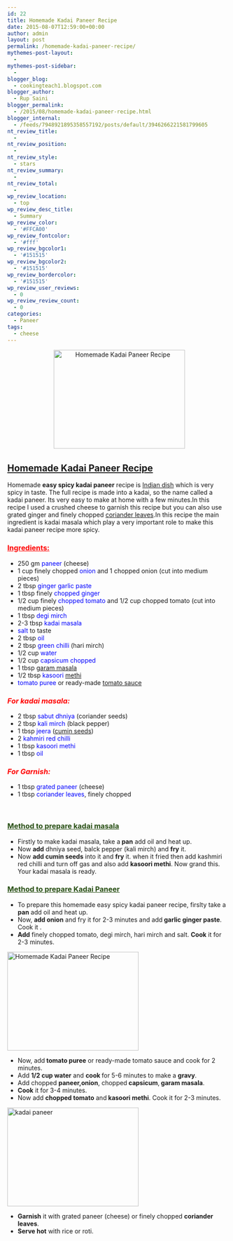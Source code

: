 ```yaml
---
id: 22
title: Homemade Kadai Paneer Recipe
date: 2015-08-07T12:59:00+00:00
author: admin
layout: post
permalink: /homemade-kadai-paneer-recipe/
mythemes-post-layout:
  - 
mythemes-post-sidebar:
  - 
blogger_blog:
  - cookingteach1.blogspot.com
blogger_author:
  - Rup Saini
blogger_permalink:
  - /2015/08/homemade-kadai-paneer-recipe.html
blogger_internal:
  - /feeds/7948921895358557192/posts/default/3946266221581799605
nt_review_title:
  - 
nt_review_position:
  - 
nt_review_style:
  - stars
nt_review_summary:
  - 
nt_review_total:
  - 
wp_review_location:
  - top
wp_review_desc_title:
  - Summary
wp_review_color:
  - '#FFCA00'
wp_review_fontcolor:
  - '#fff'
wp_review_bgcolor1:
  - '#151515'
wp_review_bgcolor2:
  - '#151515'
wp_review_bordercolor:
  - '#151515'
wp_review_user_reviews:
  - 0
wp_review_review_count:
  - 0
categories:
  - Paneer
tags:
  - cheese
---
```

<div dir="ltr" style="text-align: left;">
  <div style="clear: both; text-align: center;">
      <img class="alignnone size-medium wp-image-281" src="http://cookingteach.com/wp-content/uploads/2015/08/2015-08-01-21.06.51-300x225.jpg" alt="Homemade Kadai Paneer Recipe" width="300" height="225" srcset="http://cookingteach.com/wp-content/uploads/2015/08/2015-08-01-21.06.51-300x225.jpg 300w, http://cookingteach.com/wp-content/uploads/2015/08/2015-08-01-21.06.51-768x576.jpg 768w, http://cookingteach.com/wp-content/uploads/2015/08/2015-08-01-21.06.51-1024x768.jpg 1024w, http://cookingteach.com/wp-content/uploads/2015/08/2015-08-01-21.06.51-320x240.jpg 320w" sizes="(max-width: 300px) 100vw, 300px" />
  </div>
  
  <h2>
    <span style="text-decoration: underline;">Homemade <a class="zem_slink" title="Karahi" href="http://en.wikipedia.org/wiki/Karahi" target="_blank" rel="wikipedia">Kadai</a> <a class="zem_slink" title="Paneer" href="http://en.wikipedia.org/wiki/Paneer" target="_blank" rel="wikipedia">Paneer</a> Recipe</span>
  </h2>
  
  <p>
    Homemade <b>easy spicy kadai paneer</b> recipe is <a class="zem_slink" title="Indian cuisine" href="http://en.wikipedia.org/wiki/Indian_cuisine" target="_blank" rel="wikipedia">Indian dish</a> which is very spicy in taste. The full recipe is made into a kadai, so the name called a kadai paneer. Its very easy to make at home with a few minutes.In this recipe I used a crushed cheese to garnish this recipe but you can also use grated ginger and finely chopped <a class="zem_slink" title="Coriander" href="http://en.wikipedia.org/wiki/Coriander" target="_blank" rel="wikipedia">coriander leaves</a>.In this recipe the main ingredient is kadai masala which play a very important role to make this kadai paneer recipe more spicy.
  </p>
  
  <h3 style="text-align: left;">
    <span style="color: red;"><u>Ingredients: </u></span>
  </h3>
  
  <ul>
    <li>
      250 gm <span style="color: blue;">paneer</span> (cheese)
    </li>
    <li>
      1 cup finely chopped<span style="color: blue;"> onion</span> and 1 chopped onion (cut into medium pieces)
    </li>
    <li>
      2 tbsp <span style="color: blue;">ginger garlic paste</span>
    </li>
    <li>
      1 tbsp finely <span style="color: blue;">chopped ginger</span>
    </li>
    <li>
      1/2 cup finely <span style="color: blue;">chopped tomato</span> and 1/2 cup chopped tomato (cut into medium pieces)
    </li>
    <li>
      1 tbsp <span style="color: blue;">degi mirch</span>
    </li>
    <li>
      2-3 tbsp <span style="color: blue;">kadai masala</span>
    </li>
    <li>
      <span style="color: blue;">salt</span> to taste
    </li>
    <li>
      2 tbsp <span style="color: blue;">oil</span>
    </li>
    <li>
      2 tbsp <span style="color: blue;">green chilli</span> (hari mirch)
    </li>
    <li>
      1/2 cup<span style="color: blue;"> water</span>
    </li>
    <li>
      1/2 cup <span style="color: blue;">capsicum chopped</span>
    </li>
    <li>
      1 tbsp <span style="color: blue;"><a class="zem_slink" title="Garam masala" href="http://en.wikipedia.org/wiki/Garam_masala" target="_blank" rel="wikipedia">garam masala</a></span>
    </li>
    <li>
      1/2 tbsp <span style="color: blue;">kasoori <a class="zem_slink" title="Fenugreek" href="http://en.wikipedia.org/wiki/Fenugreek" target="_blank" rel="wikipedia">methi</a></span>
    </li>
    <li>
      <span style="color: blue;">tomato puree</span> or ready-made <a class="zem_slink" title="Tomato sauce" href="http://en.wikipedia.org/wiki/Tomato_sauce" target="_blank" rel="wikipedia">tomato sauce</a>
    </li>
  </ul>
  
  <h3 style="text-align: left;">
    <i><span style="color: red;">For kadai masala: </span></i>
  </h3>
  
  <ul>
    <li>
      2 tbsp <span style="color: blue;">sabut dhniya</span> (coriander seeds)
    </li>
    <li>
      2 tbsp<span style="color: blue;"> kali mirch</span> (black pepper)
    </li>
    <li>
      1 tbsp <span style="color: blue;">jeera </span>(<a class="zem_slink" title="Cumin" href="http://en.wikipedia.org/wiki/Cumin" target="_blank" rel="wikipedia">cumin seeds</a>)
    </li>
    <li>
      2 <span style="color: blue;">kahmiri</span> <span style="color: blue;">red chilli </span>
    </li>
    <li>
      1 tbsp <span style="color: blue;">kasoori methi</span>
    </li>
    <li>
      1 tbsp <span style="color: blue;">oil</span>
    </li>
  </ul>
  
  <h3 style="text-align: left;">
    <i><span style="color: red;">For Garnish: </span></i>
  </h3>
  
  <ul>
    <li>
      1 tbsp <span style="color: blue;">grated paneer</span> (cheese)
    </li>
    <li>
      1 tbsp <span style="color: blue;">coriander leaves</span>, finely chopped
    </li>
  </ul>
  
  <p>
    &nbsp;
  </p>
  
  <h3 style="text-align: left;">
    <span style="color: #274e13;"><u>Method to prepare kadai masala </u></span>
  </h3>
  
  <ul>
    <li>
      Firstly to make kadai masala, take a<b> pan</b> add oil and heat up.
    </li>
    <li>
      Now <b>add</b> dhniya seed, balck pepper (kali mirch) and <b>fry</b> it.
    </li>
    <li>
      Now <b>add cumin seeds</b> into it and <b>fry</b> it. when it fried then add kashmiri red chilli and turn off gas and also add <b>kasoori methi</b>. Now grand this. Your kadai masala is ready.
    </li>
  </ul>
  
  <h3 style="text-align: left;">
    <span style="color: #274e13;"><u>Method to prepare Kadai Paneer </u></span>
  </h3>
  
  <ul>
    <li>
      To prepare this homemade easy spicy kadai paneer recipe, firslty take a <b>pan</b> add oil and heat up.
    </li>
    <li>
      Now, <b>add onion</b> and fry it for 2-3 minutes and add<b> garlic ginger paste</b>. Cook it .
    </li>
    <li>
      <b>Add</b> finely chopped tomato, degi mirch, hari mirch and salt. <b>Cook</b> it for 2-3 minutes.
    </li>
  </ul>
  
  <p>
    <img class="size-medium wp-image-283 aligncenter" src="http://cookingteach.com/wp-content/uploads/2015/08/2015-08-01-16.43.04-300x225.jpg" alt="Homemade Kadai Paneer Recipe" width="300" height="225" srcset="http://cookingteach.com/wp-content/uploads/2015/08/2015-08-01-16.43.04-300x225.jpg 300w, http://cookingteach.com/wp-content/uploads/2015/08/2015-08-01-16.43.04-768x576.jpg 768w, http://cookingteach.com/wp-content/uploads/2015/08/2015-08-01-16.43.04-1024x768.jpg 1024w, http://cookingteach.com/wp-content/uploads/2015/08/2015-08-01-16.43.04-320x240.jpg 320w" sizes="(max-width: 300px) 100vw, 300px" />
  </p>
  
  <div style="clear: both; text-align: center;">
  </div>
  
  <ul>
    <li>
      Now, add<b> tomato puree</b> or ready-made tomato sauce and cook for 2 minutes.
    </li>
    <li>
      Add <b>1/2 cup water</b> and <b>cook </b>for 5-6 minutes to make a <b>gravy</b>.
    </li>
    <li>
      Add chopped <b>paneer,onion</b>, chopped<b> capsicum</b>,<b> garam masala</b>.
    </li>
    <li>
      <b>Cook</b> it for 3-4 minutes.
    </li>
    <li>
      Now add <b>chopped tomato</b> and<b> kasoori methi</b>. Cook it for 2-3 minutes.
    </li>
  </ul>
  
  <p>
    <img class="size-medium wp-image-285 aligncenter" src="http://cookingteach.com/wp-content/uploads/2015/08/2015-08-01-16.59.48-300x225.jpg" alt="kadai paneer" width="300" height="225" srcset="http://cookingteach.com/wp-content/uploads/2015/08/2015-08-01-16.59.48-300x225.jpg 300w, http://cookingteach.com/wp-content/uploads/2015/08/2015-08-01-16.59.48-768x576.jpg 768w, http://cookingteach.com/wp-content/uploads/2015/08/2015-08-01-16.59.48-1024x768.jpg 1024w, http://cookingteach.com/wp-content/uploads/2015/08/2015-08-01-16.59.48-320x240.jpg 320w" sizes="(max-width: 300px) 100vw, 300px" />
  </p>
  
  <div style="clear: both; text-align: center;">
  </div>
  
  <ul>
    <li>
      <b>Garnish</b> it with grated paneer (cheese) or finely chopped <b>coriander leaves</b>.
    </li>
    <li>
      <b>Serve hot</b> with rice or roti.
    </li>
  </ul>
</div>